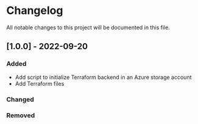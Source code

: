 # Changelog

All notable changes to this project will be documented in this file.

## [1.0.0] - 2022-09-20

### Added

- Add script to initialize Terraform backend in an Azure storage account
- Add Terraform files

### Changed

### Removed

